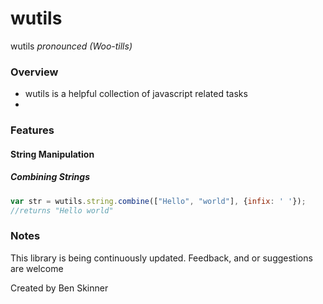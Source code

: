 # wutils
wutils *pronounced (Woo-tills)*

### Overview

 - wutils is a helpful collection of javascript related tasks
 - 

### Features

#### String Manipulation
##### Combining Strings
```javascript
var str = wutils.string.combine(["Hello", "world"], {infix: ' '});
//returns "Hello world"
```

### Notes

This library is being continuously updated. Feedback, and or suggestions are welcome

Created by Ben Skinner